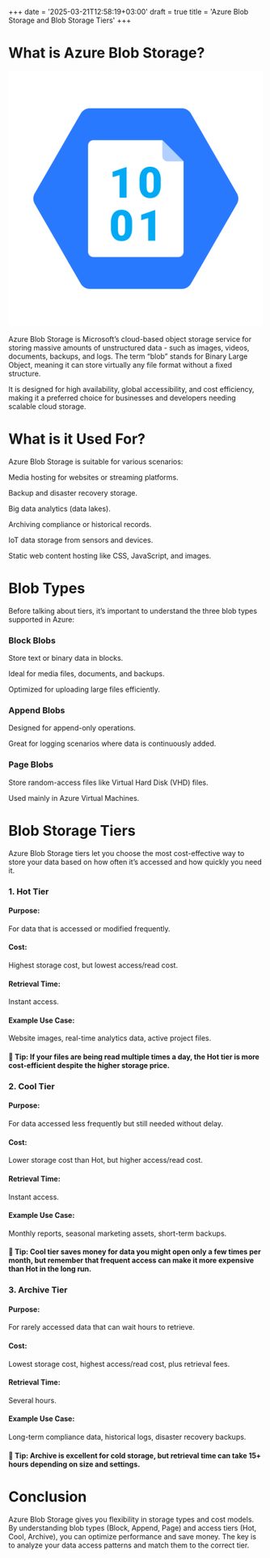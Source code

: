 +++
date = '2025-03-21T12:58:19+03:00'
draft = true
title = 'Azure Blob Storage and Blob Storage Tiers'
+++

# What is Azure Blob Storage?

![blob](/static/icon/azureblobstorage.png)

Azure Blob Storage is Microsoft’s cloud-based object storage service for storing massive amounts of unstructured data - such as images, videos, documents, backups, and logs.
The term “blob” stands for Binary Large Object, meaning it can store virtually any file format without a fixed structure.

It is designed for high availability, global accessibility, and cost efficiency, making it a preferred choice for businesses and developers needing scalable cloud storage.

# What is it Used For?

Azure Blob Storage is suitable for various scenarios:

Media hosting for websites or streaming platforms.

Backup and disaster recovery storage.

Big data analytics (data lakes).

Archiving compliance or historical records.

IoT data storage from sensors and devices.

Static web content hosting like CSS, JavaScript, and images.

# Blob Types

Before talking about tiers, it’s important to understand the three blob types supported in Azure:

### Block Blobs

Store text or binary data in blocks.

Ideal for media files, documents, and backups.

Optimized for uploading large files efficiently.

### Append Blobs

Designed for append-only operations.

Great for logging scenarios where data is continuously added.

### Page Blobs

Store random-access files like Virtual Hard Disk (VHD) files.

Used mainly in Azure Virtual Machines.

# Blob Storage Tiers

Azure Blob Storage tiers let you choose the most cost-effective way to store your data based on how often it’s accessed and how quickly you need it.

### 1. Hot Tier

#### Purpose:

For data that is accessed or modified frequently.

#### Cost:

Highest storage cost, but lowest access/read cost.

#### Retrieval Time:

Instant access.

#### Example Use Case:

Website images, real-time analytics data, active project files.

#### 🚀 Tip: If your files are being read multiple times a day, the Hot tier is more cost-efficient despite the higher storage price.

### 2. Cool Tier

#### Purpose:

For data accessed less frequently but still needed without delay.

#### Cost:

Lower storage cost than Hot, but higher access/read cost.

#### Retrieval Time:

Instant access.

#### Example Use Case:

Monthly reports, seasonal marketing assets, short-term backups.

#### 🚀 Tip: Cool tier saves money for data you might open only a few times per month, but remember that frequent access can make it more expensive than Hot in the long run.

### 3. Archive Tier

#### Purpose:

For rarely accessed data that can wait hours to retrieve.

#### Cost:

Lowest storage cost, highest access/read cost, plus retrieval fees.

#### Retrieval Time:

Several hours.

#### Example Use Case:

Long-term compliance data, historical logs, disaster recovery backups.

#### 🚀 Tip: Archive is excellent for cold storage, but retrieval time can take 15+ hours depending on size and settings.

# Conclusion

Azure Blob Storage gives you flexibility in storage types and cost models.
By understanding blob types (Block, Append, Page) and access tiers (Hot, Cool, Archive), you can optimize performance and save money. The key is to analyze your data access patterns and match them to the correct tier.
